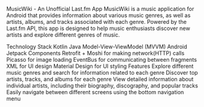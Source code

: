 MusicWiki - An Unofficial Last.fm App
MusicWiki is a music application for Android that provides information about various music genres, as well as artists, albums, and tracks associated with each genre. Powered by the Last.fm API, this app is designed to help music enthusiasts discover new artists and explore different genres of music.

Technology Stack
Kotlin
Java
Model-View-ViewModel (MVVM)
Android Jetpack Components
Retrofit + Moshi for making network(HTTP) calls
Picasso for image loading
EventBus for communicating between fragments
XML for UI design
Material Design for UI styling
Features
Explore different music genres and search for information related to each genre
Discover top artists, tracks, and albums for each genre
View detailed information about individual artists, including their biography, discography, and popular tracks
Easily navigate between different screens using the bottom navigation menu




